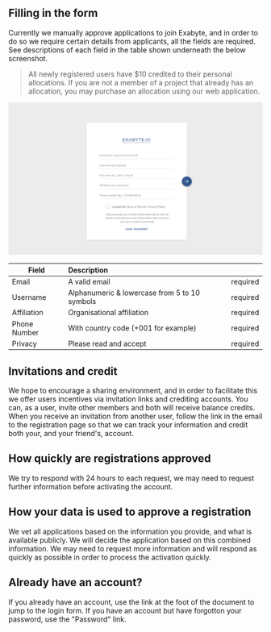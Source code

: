 ## Filling in the form
Currently we manually approve applications to join Exabyte, and in order to do so we require certain details from applicants, all the fields are required. See descriptions of each field in the table shown underneath the below screenshot.

> All newly registered users have $10 credited to their personal allocations. If you are not a member of a project that already has an allocation, you may purchase an allocation using our web application.

![Exabyte Registration Form](../images/RegistrationForm.png "Logo Title Text 1")


| Field         | Description                                       ||
| ------------- |:-------------                                     | -----:
| Email         | A valid email                                     | required
| Username      | Alphanumeric & lowercase from 5 to 10 symbols     | required
| Affiliation   | Organisational affiliation                        | required
| Phone Number  | With country code (+001 for example)              | required
| Privacy       | Please read and accept                            | required


## Invitations and credit

We hope to encourage a sharing environment, and in order to facilitate this we offer users incentives via invitation links and crediting accounts. You can, as a user, invite other members and both will receive balance credits. When you receive an invitation from another user, follow the link in the email to the registration page so that we can track your information and credit both your, and your friend's, account.

## How quickly are registrations approved

We try to respond with 24 hours to each request, we may need to request further information before activating the account.

## How your data is used to approve a registration

We vet all applications based on the information you provide, and what is available publicly. We will decide the application based on this combined information. We may need to request more information and will respond as quickly as possible in order to process the activation quickly.

## Already have an account?

If you already have an account, use the link at the foot of the document to jump to the login form. If you have an account but have forgotton your password, use the "Password" link.
